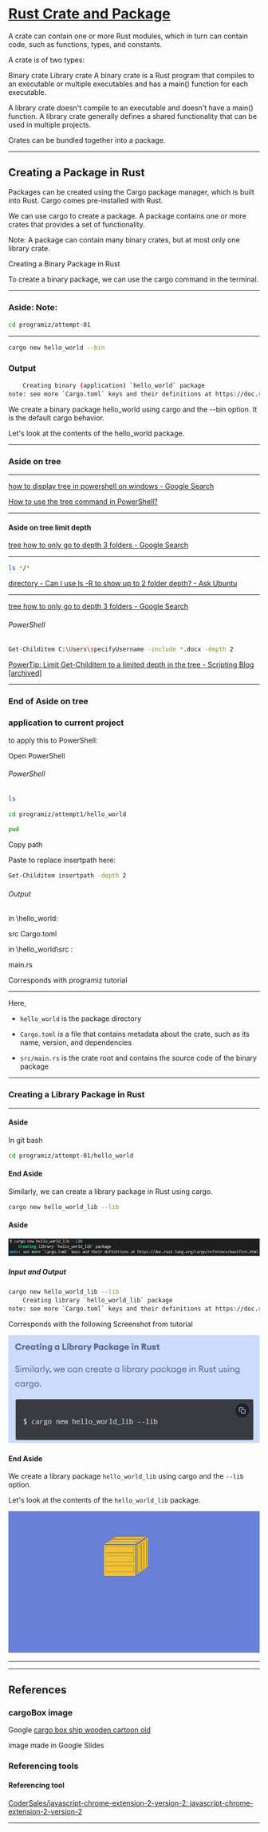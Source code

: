 # [Rust Crate and Package](https://www.programiz.com/rust/crate-and-package)

A crate can contain one or more Rust modules, which in turn can contain code, such as functions, types, and constants.

A crate is of two types:

Binary crate
Library crate
A binary crate is a Rust program that compiles to an executable or multiple executables and has a main() function for each executable.

A library crate doesn't compile to an executable and doesn't have a main() function. A library crate generally defines a shared functionality that can be used in multiple projects.

Crates can be bundled together into a package.

____

## Creating a Package in Rust

Packages can be created using the Cargo package manager, which is built into Rust. Cargo comes pre-installed with Rust.

We can use cargo to create a package. A package contains one or more crates that provides a set of functionality.

Note: A package can contain many binary crates, but at most only one library crate.

Creating a Binary Package in Rust

To create a binary package, we can use the cargo command in the terminal.

____

### Aside: Note:

```bash
cd programiz/attempt-01
```

____

```bash
cargo new hello_world --bin
```

### Output

```bash
    Creating binary (application) `hello_world` package
note: see more `Cargo.toml` keys and their definitions at https://doc.rust-lang.org/cargo/reference/manifest.html
```

We create a binary package hello_world using cargo and the --bin option. It is the default cargo behavior.

Let's look at the contents of the hello_world package.

____

### Aside on tree

____

[how to display tree in powershell on windows - Google Search](https://www.google.com/search?q=how+to+display+tree+in+powershell+on+windows&num=10&newwindow=1&sca_esv=6afdee832c06e966&sxsrf=ADLYWIJMjTiT7VLcs5xLfzfuhkx1TKQG_A%3A1730630448662&ei=MFMnZ7uOKIKvhbIPrbG1uA0&ved=0ahUKEwi75oTp_L-JAxWCV0EAHa1YDdcQ4dUDCA8&uact=5&oq=how+to+display+tree+in+powershell+on+windows&gs_lp=Egxnd3Mtd2l6LXNlcnAiLGhvdyB0byBkaXNwbGF5IHRyZWUgaW4gcG93ZXJzaGVsbCBvbiB3aW5kb3dzMggQIRigARjDBDIIECEYoAEYwwQyCBAhGKABGMMESMccUIIQWM8bcAB4A5ABAJgBWqABvAWqAQIxMbgBA8gBAPgBAZgCDaAC5AXCAgQQABhHwgIKECEYoAEYwwQYCpgDAOIDBRIBMSBAiAYBkAYIkgcCMTOgB8BA&sclient=gws-wiz-serp)

[How to use the tree command in PowerShell?](https://www.tutorialspoint.com/how-to-use-the-tree-command-in-powershell#:~:text=c%3A%5C%3Etree%20%2F%3F,ASCII%20instead%20of%20extended%20characters.)

____

#### Aside on tree limit depth

[tree how to only go to depth 3 folders - Google Search](https://www.google.com/search?q=tree+how+to+only+go+to+depth+3+folders&oq=tree+how+to+only+go+to+depth+3+folders&gs_lcrp=EgZjaHJvbWUyBggAEEUYOTIHCAEQIRigAdIBCTExNzEwajBqN6gCALACAA&sourceid=chrome&ie=UTF-8)

____

```bash
ls */*
```

[directory - Can I use ls -R to show up to 2 folder depth? - Ask Ubuntu](https://askubuntu.com/questions/161442/can-i-use-ls-r-to-show-up-to-2-folder-depth)


____

[tree how to only go to depth 3 folders - Google Search](https://www.google.com/search?q=tree+how+to+only+go+to+depth+3+folders&oq=tree+how+to+only+go+to+depth+3+folders&gs_lcrp=EgZjaHJvbWUyBggAEEUYOTIHCAEQIRigAdIBCTExNzEwajBqN6gCALACAA&sourceid=chrome&ie=UTF-8)

###### PowerShell

```bash
Get-Childitem C:\Users\specifyUsername -include *.docx -depth 2
```

[PowerTip: Limit Get-Childitem to a limited depth in the tree - Scripting Blog [archived]](https://devblogs.microsoft.com/scripting/powertip-limit-get-childitem-to-a-limited-depth-in-the-tree/)

____

### End of Aside on tree

### application to current project

to apply this to PowerShell:

Open PowerShell

###### PowerShell

```bash
ls
```

```bash
cd programiz/attempt1/hello_world
```

```bash
pwd
```

Copy path

Paste to replace insertpath here:

```bash
Get-Childitem insertpath -depth 2
```

###### Output

in \hello_world:

src
Cargo.toml

in \hello_world\src :

main.rs

Corresponds with programiz tutorial

____

Here,

- `hello_world` is the package directory

- `Cargo.toml` is a file that contains metadata about the crate, such as its name, version, and dependencies

- `src/main.rs` is the crate root and contains the source code of the binary package

____

### Creating a Library Package in Rust

____

#### Aside

In git bash

```bash
cd programiz/attempt-01/hello_world
```

#### End Aside

Similarly, we can create a library package in Rust using cargo.

```bash
cargo new hello_world_lib --lib
```

#### Aside

![image of cargo new hello_world_lib --lib command and output](image.png)

##### Input and Output

```bash
cargo new hello_world_lib --lib
    Creating library `hello_world_lib` package
note: see more `Cargo.toml` keys and their definitions at https://doc.rust-lang.org/cargo/reference/manifest.html
```

Corresponds with the following Screenshot from tutorial

![Screenshot of Creating a Library Package in Rust from programiz tutorial](image-1.png)

#### End Aside

We create a library package `hello_world_lib` using cargo and the `--lib` option.

Let's look at the contents of the `hello_world_lib` package.

![alt text](cargoBox.jpg)

____
____

## References

### cargoBox image

Google [cargo box ship wooden cartoon old](https://www.google.com/search?q=cargo+box+ship+wooden+cartoon+old&oq=cargo+box+ship+wooden+cartoon+old&gs_lcrp=EgZjaHJvbWUyBggAEEUYOTIHCAEQIRigATIHCAIQIRigAdIBCDg0OTVqMGo3qAIAsAIA&sourceid=chrome&ie=UTF-8)

image made in Google Slides

### Referencing tools

#### Referencing tool

[CoderSales/javascript-chrome-extension-2-version-2: javascript-chrome-extension-2-version-2](https://github.com/CoderSales/javascript-chrome-extension-2-version-2)

____
